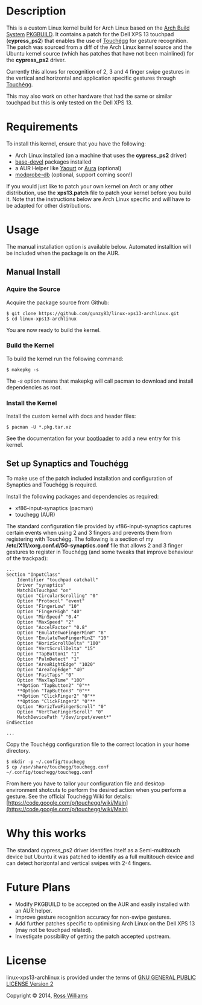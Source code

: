 Description
===========

This is a custom Linux kernel build for Arch Linux based on the [Arch Build System](https://wiki.archlinux.org/index.php/Arch_Build_System) [PKGBUILD](https://wiki.archlinux.org/index.php/PKGBUILD). It contains a patch for the Dell XPS 13 touchpad (**cypress_ps2**) that enables the use of [Touchégg](https://code.google.com/p/touchegg/) for gesture recognition. The patch was sourced from a diff of the Arch Linux kernel source and the Ubuntu kernel source (which has patches that have not been mainlined) for the **cypress_ps2** driver.  

Currently this allows for recognition of 2, 3 and 4 finger swipe gestures in the vertical and horizontal and application specific gestures through [Touchégg](https://code.google.com/p/touchegg/).

This may also work on other hardware that had the same or similar touchpad but this is only tested on the Dell XPS 13.

Requirements
============

To install this kernel, ensure that you have the following:

* Arch Linux installed (on a machine that uses the **cypress_ps2** driver)
* [base-devel](https://www.archlinux.org/groups/x86_64/base-devel/) packages installed
* a AUR Helper like [Yaourt](https://wiki.archlinux.org/index.php/yaourt) or [Aura](https://wiki.archlinux.org/index.php/aura) (optional)
* [modprobe-db](https://wiki.archlinux.org/index.php/Modprobed_db) (optional, support coming soon!)

If you would just like to patch your own kernel on Arch or any other distribution, use the **xps13.patch** file to patch your kernel before you build it. Note that the instructions below are Arch Linux specific and will have to be adapted for other distributions.

Usage
=====

The manual installation option is available below. Automated installtion will be included when the package is on the AUR.

Manual Install
--------------

### Aquire the Source

Acquire the package source from Github:

	$ git clone https://github.com/gunzy83/linux-xps13-archlinux.git
	$ cd linux-xps13-archlinux

You are now ready to build the kernel.

### Build the Kernel

To build the kernel run the following command:

	$ makepkg -s

The *-s* option means that makepkg will call pacman to download and install dependencies as root.

### Install the Kernel

Install the custom kernel with docs and header files:

	$ pacman -U *.pkg.tar.xz

See the documentation for your [bootloader](https://wiki.archlinux.org/index.php/Boot_loaders) to add a new entry for this kernel.

Set up Synaptics and Touchégg
-----------------------------

To make use of the patch included installation and configuration of Synaptics and Touchégg is required.

Install the following packages and dependencies as required:

* xf86-input-synaptics (pacman)
* touchegg (AUR)

The standard configuration file provided by xf86-input-synaptics captures certain events when using 2 and 3 fingers and prevents them from registering with Touchégg. The following is a section of my **/etc/X11/xorg.conf.d/50-synaptics.conf** file that allows 2 and 3 finger gestures to register in Touchégg (and some tweaks that improve behaviour of the trackpad):

	...
	Section "InputClass"
		Identifier "touchpad catchall"
		Driver "synaptics"
		MatchIsTouchpad "on"
		Option "CircularScrolling" "0"
		Option "Protocol" "event"
		Option "FingerLow" "10"
		Option "FingerHigh" "40"
		Option "MinSpeed" "0.4"        
		Option "MaxSpeed" "2"
		Option "AccelFactor" "0.8"
		Option "EmulateTwoFingerMinW" "8" 
		Option "EmulateTwoFingerMinZ" "10"
		Option "HorizScrollDelta" "100"
		Option "VertScrollDelta" "15"
		Option "TapButton1" "1"
		Option "PalmDetect" "1"
		Option "AreaRightEdge" "1020"
		Option "AreaTopEdge" "40"
		Option "FastTaps" "0"
		Option "MaxTapTime" "100"
		**Option "TapButton2" "0"**
		**Option "TapButton3" "0"**
		**Option "ClickFinger2" "0"**
		**Option "ClickFinger3" "0"**
		Option "HorizTwoFingerScroll" "0"
		Option "VertTwoFingerScroll" "0"
		MatchDevicePath "/dev/input/event*"
	EndSection
	
	...

Copy the Touchégg configuration file to the correct location in your home directory.

	$ mkdir -p ~/.config/touchegg
	$ cp /usr/share/touchegg/touchegg.conf ~/.config/touchegg/touchegg.conf

From here you have to tailor your configuration file and desktop environment shotcuts to perform the desired action when you perform a gesture. See the official Touchégg Wiki for details: [https://code.google.com/p/touchegg/wiki/Main](https://code.google.com/p/touchegg/wiki/Main)

Why this works
==============

The standard cypress_ps2 driver identifies itself as a Semi-multitouch device but Ubuntu it was patched to identify as a full multitouch device and can detect horizontal and vertical swipes with 2-4 fingers.

Future Plans
============

* Modify PKGBUILD to be accepted on the AUR and easily installed with an AUR helper.
* Improve gesture recognition accuracy for non-swipe gestures.
* Add further patches specific to optimising Arch Linux on the Dell XPS 13 (may not be touchpad related).
* Investigate possibility of getting the patch accepted upstream.

License
=======

linux-xps13-archlinux is provided under the terms of [GNU GENERAL PUBLIC LICENSE Version 2](http://www.gnu.org/licenses/old-licenses/gpl-2.0.txt)

Copyright &copy; 2014, [Ross Williams](mailto:gunzy83au@gmail.com)


